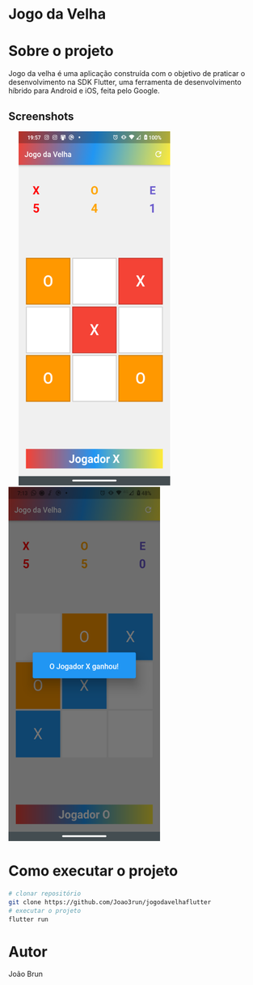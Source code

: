 # Jogo da Velha

# Sobre o projeto


 Jogo da velha é uma aplicação construída com o objetivo de praticar o desenvolvimento na SDK Flutter, uma ferramenta de desenvolvimento híbrido para Android e iOS, feita pelo Google.

## Screenshots
<img src="https://github.com/Joao3run/jogodavelhaflutter/blob/master/assets/img/board.png" alt="Imagem tela jogo da velha" width="300" height="700" hspace="20"> <img src="https://github.com/Joao3run/jogodavelhaflutter/blob/master/assets/img/winner_line.png"  alt="Imagem tela jogo da velha" width="300" height="700">

# Como executar o projeto

```bash
# clonar repositório
git clone https://github.com/Joao3run/jogodavelhaflutter
# executar o projeto
flutter run
```

# Autor

João Brun
